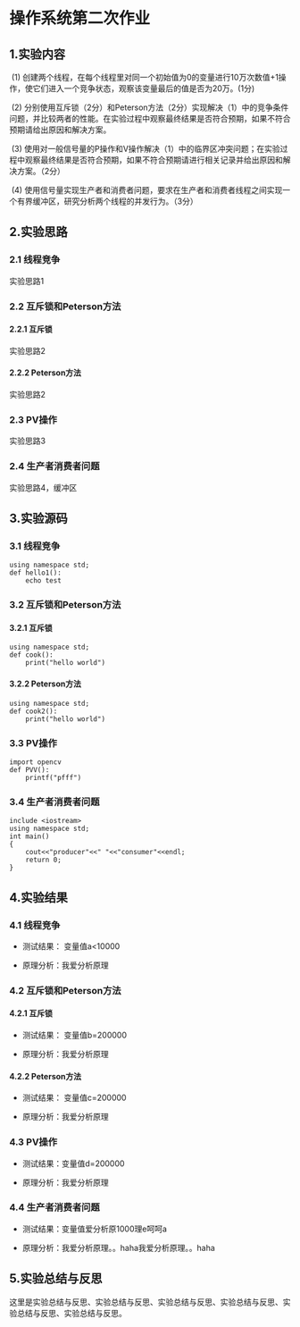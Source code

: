 # 操作系统第二次作业

## 1.实验内容

​	(1) 创建两个线程，在每个线程里对同一个初始值为0的变量进行10万次数值+1操作，使它们进入一个竞争状态，观察该变量最后的值是否为20万。(1分)

​	(2) 分别使用互斥锁（2分）和Peterson方法（2分）实现解决（1）中的竞争条件问题，并比较两者的性能。在实验过程中观察最终结果是否符合预期，如果不符合预期请给出原因和解决方案。

​	(3) 使用对一般信号量的P操作和V操作解决（1）中的临界区冲突问题；在实验过程中观察最终结果是否符合预期，如果不符合预期请进行相关记录并给出原因和解决方案。（2分）

​	(4) 使用信号量实现生产者和消费者问题，要求在生产者和消费者线程之间实现一个有界缓冲区，研究分析两个线程的并发行为。（3分）

## 2.实验思路

### 2.1 线程竞争

实验思路1

### 2.2 互斥锁和Peterson方法

#### 2.2.1 互斥锁

实验思路2

#### 2.2.2 Peterson方法

实验思路2

### 2.3 PV操作

实验思路3

### 2.4 生产者消费者问题

实验思路4，缓冲区

## 3.实验源码

### 3.1 线程竞争

```
using namespace std;
def hello1():
	echo test
```



### 3.2 互斥锁和Peterson方法

#### 3.2.1 互斥锁

```
using namespace std;
def cook():
	print("hello world")
```

#### 3.2.2 Peterson方法

```
using namespace std;
def cook2():
	print("hello world")
```

### 3.3 PV操作

```
import opencv
def PVV():
	printf("pfff")
```



### 3.4 生产者消费者问题

```
include <iostream>
using namespace std;
int main()
{
	cout<<"producer"<<" "<<"consumer"<<endl;
	return 0;
}
```



## 4.实验结果

### 4.1 线程竞争

* 测试结果： 变量值a<10000

* 原理分析：我爱分析原理

### 4.2 互斥锁和Peterson方法

#### 4.2.1 互斥锁

* 测试结果： 变量值b=200000

* 原理分析：我爱分析原理

#### 4.2.2 Peterson方法

* 测试结果： 变量值c=200000

* 原理分析：我爱分析原理

### 4.3 PV操作

* 测试结果：变量值d=200000

* 原理分析：我爱分析原理

### 4.4 生产者消费者问题

* 测试结果：变量值爱分析原1000理e呵呵a

* 原理分析：我爱分析原理。。haha我爱分析原理。。haha



## 5.实验总结与反思

这里是实验总结与反思、实验总结与反思、实验总结与反思、实验总结与反思、实验总结与反思、实验总结与反思。

